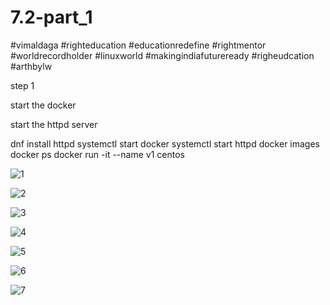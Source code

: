 # 7.2-part_1
#vimaldaga 
#righteducation
#educationredefine
#rightmentor
#worldrecordholder
#linuxworld
#makingindiafutureready
#righeudcation 
#arthbylw

step 1

start the docker

start the httpd server

dnf install httpd
systemctl start docker
systemctl start httpd
docker images
docker ps
docker run -it --name v1 centos

![1](https://user-images.githubusercontent.com/69908356/99190430-824e3400-278c-11eb-8012-52f27764ae55.png)

![2](https://user-images.githubusercontent.com/69908356/99190425-81b59d80-278c-11eb-8705-134c1fb3e569.png)

![3](https://user-images.githubusercontent.com/69908356/99190424-811d0700-278c-11eb-921f-09007eaaf9f1.png)

![4](https://user-images.githubusercontent.com/69908356/99190423-80847080-278c-11eb-9b55-c51768e46209.png)

![5](https://user-images.githubusercontent.com/69908356/99190422-7febda00-278c-11eb-858a-7dc4cf53d005.png)

![6](https://user-images.githubusercontent.com/69908356/99190420-7ebaad00-278c-11eb-9fcc-2e714e8939be.png)

![7](https://user-images.githubusercontent.com/69908356/99190433-824e3400-278c-11eb-8aa6-d3c4743460e7.png)


